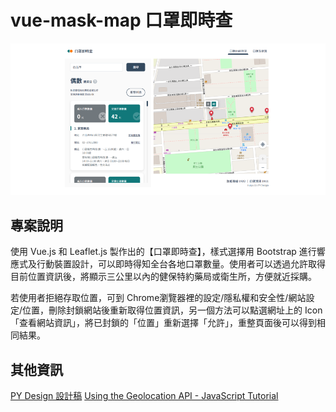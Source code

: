 # vue-mask-map 口罩即時查
 ![image]( https://github.com/HuiyuLiz/vue-mask-map/blob/gh-pages/jpg/demo.png)  

 ## 專案說明
 使用 Vue.js 和 Leaflet.js 製作出的【口罩即時查】，樣式選擇用 Bootstrap 進行響應式及行動裝置設計，可以即時得知全台各地口罩數量。使用者可以透過允許取得目前位置資訊後，將顯示三公里以內的健保特約藥局或衛生所，方便就近採購。
  
  若使用者拒絕存取位置，可到 Chrome瀏覽器裡的設定/隱私權和安全性/網站設定/位置，刪除封鎖網站後重新取得位置資訊，另一個方法可以點選網址上的 Icon 「查看網站資訊」，將已封鎖的「位置」重新選擇「允許」，重整頁面後可以得到相同結果。
 
 ## 其他資訊
  <a href="https://xd.adobe.com/view/6e126433-68ec-45ce-6c7d-62ac0cede399-1823/" target="_blank">PY Design 設計稿</a> 
  <a href="https://www.youtube.com/watch?v=916M64DuRnk" target="_blank">Using the Geolocation API - JavaScript Tutorial</a> 


